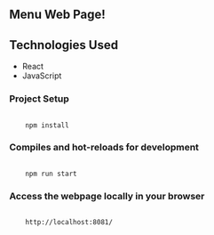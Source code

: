 
## Menu Web Page!

## Technologies Used

* React
* JavaScript

### Project Setup

<pre><code>
    npm install
</code></pre>

### Compiles and hot-reloads for development

<pre><code>
    npm run start
</code></pre>

### Access the webpage locally in your browser

<pre><code>
    http://localhost:8081/
</code></pre>